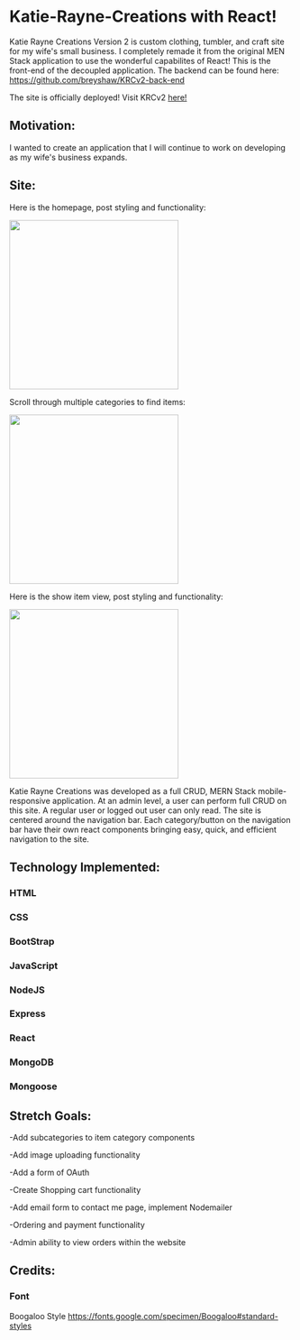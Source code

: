 # Katie-Rayne-Creations with React!

Katie Rayne Creations Version 2 is custom clothing, tumbler, and craft site for my wife's small business. I completely remade it from the original MEN Stack application to use the wonderful capabilites of React! This is the front-end of the decoupled application. The backend can be found here: https://github.com/breyshaw/KRCv2-back-end

The site is officially deployed! Visit KRCv2 [here!](https://krcreations.herokuapp.com/)

## Motivation: 
I wanted to create an application that I will continue to work on developing as my wife's business expands.

## Site:

Here is the homepage, post styling and functionality:
<p></p>
<img src="https://i.imgur.com/KtSVi3o.png" height="300">  

Scroll through multiple categories to find items:
<p></p>
<img src="https://i.imgur.com/zWvUrF6.png" height="300">  

Here is the show item view, post styling and functionality:
<p></p>
<img src="https://i.imgur.com/GTexIqQ.png" height="300"> 

Katie Rayne Creations was developed as a full CRUD, MERN Stack mobile-responsive application. At an admin level, a user can perform full CRUD on this site. A regular user or logged out user can only read. The site is centered around the navigation bar. Each category/button on the navigation bar have their own react components bringing easy, quick, and efficient navigation to the site. 


## Technology Implemented:

### HTML
<p></p>

### CSS
<p></p>

### BootStrap
<p></p>

### JavaScript
<p></p>

### NodeJS
<p></p>

### Express
<p></p>

### React
<p></p>

### MongoDB
<p></p>

### Mongoose
<p></p>

## Stretch Goals:
-Add subcategories to item category components
<p></p>
-Add image uploading functionality
<p></p>
-Add a form of OAuth
<p></p>
-Create Shopping cart functionality
<p></p>
-Add email form to contact me page, implement Nodemailer
<p></p>
-Ordering and payment functionality
<p></p>
-Admin ability to view orders within the website
<p></p>

## Credits:

### Font

Boogaloo Style
https://fonts.google.com/specimen/Boogaloo#standard-styles




